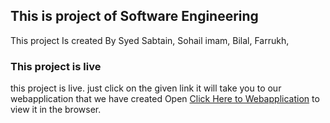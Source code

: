 

## This is project of Software Engineering

   This project Is created By 
   Syed Sabtain, 
   Sohail imam,
   Bilal,
   Farrukh,

### This project is live

this project is live. just click on the given link  it will take you to our webapplication that we have created
Open [Click Here to Webapplication](https://se-project-group.web.app/) to view it in the browser.

